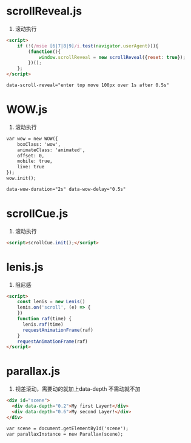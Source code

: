 # scrollReveal.js

1. 滚动执行

```html
<script>
    if (!(/msie [6|7|8|9]/i.test(navigator.userAgent))){
        (function(){
            window.scrollReveal = new scrollReveal({reset: true});
        })();
    };
</script>

data-scroll-reveal="enter top move 100px over 1s after 0.5s"
```

# WOW.js

1. 滚动执行

```html
var wow = new WOW({
    boxClass: 'wow',
    animateClass: 'animated',
    offset: 0,
    mobile: true,
    live: true
});
wow.init();

data-wow-duration="2s" data-wow-delay="0.5s"
```

# scrollCue.js

1. 滚动执行

```html
<script>scrollCue.init();</script>
```

# lenis.js

1. 阻尼感

```html
<script>
    const lenis = new Lenis()
    lenis.on('scroll', (e) => {
    })
    function raf(time) {
      lenis.raf(time)
      requestAnimationFrame(raf)
    }
    requestAnimationFrame(raf)
</script>
```

# parallax.js

1. 视差滚动，需要动的就加上data-depth 不需动就不加

```html
<div id="scene">
  <div data-depth="0.2">My first Layer!</div>
  <div data-depth="0.6">My second Layer!</div>
</div>

var scene = document.getElementById('scene');
var parallaxInstance = new Parallax(scene);
```

